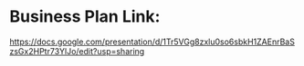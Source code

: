 # Business Plan Link:
https://docs.google.com/presentation/d/1Tr5VGg8zxlu0so6sbkH1ZAEnrBaSzsGx2HPtr73YlJo/edit?usp=sharing 